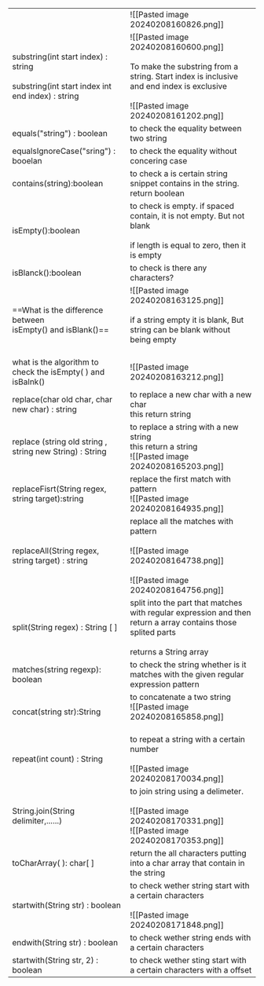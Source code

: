 |                                                                                              |                                                                                                                                                                                      |
| -------------------------------------------------------------------------------------------- | ------------------------------------------------------------------------------------------------------------------------------------------------------------------------------------ |
|                                                                                              | ![[Pasted image 20240208160826.png]]<br>                                                                                                                                             |
| substring(int start index) : string<br><br>substring(int start index int end index) : string | ![[Pasted image 20240208160600.png]]<br><br>To make the substring from a string. Start index is inclusive and end index is exclusive<br><br>![[Pasted image 20240208161202.png]]<br> |
| equals("string") : boolean                                                                   | to check the equality between two string                                                                                                                                             |
| equalsIgnoreCase("sring") : booelan                                                          | to check the equality without concering case                                                                                                                                         |
| contains(string):boolean                                                                     | to check a is certain string snippet contains in the string. return boolean                                                                                                          |
| isEmpty():boolean                                                                            | to check is empty. if spaced contain, it is not empty. But not blank<br><br>if length is equal to zero, then it is empty                                                             |
| isBlanck():boolean                                                                           | to check is there any characters?                                                                                                                                                    |
| ==What is the difference between <br>isEmpty() and isBlank()==                               | ![[Pasted image 20240208163125.png]]<br><br>if a string empty it is blank, But string can be blank without being empty<br><br>                                                       |
| what is the algorithm to check the isEmpty( ) and isBalnk()                                  | ![[Pasted image 20240208163212.png]]                                                                                                                                                 |
| replace(char old char, char new char) : string                                               | to replace a new char with a new char<br>this return string                                                                                                                          |
| replace (string old string , string new String) : String                                     | to replace a string with a new string <br>this return a string<br>![[Pasted image 20240208165203.png]]<br>                                                                           |
| replaceFisrt(String regex, string target):string                                             | replace the first match with pattern<br>![[Pasted image 20240208164935.png]]                                                                                                         |
| replaceAll(String regex, string target) : string                                             | replace all the matches with pattern<br><br>![[Pasted image 20240208164738.png]]<br><br>![[Pasted image 20240208164756.png]]<br>                                                     |
| split(String regex) : String [ ]                                                             | split into the part that matches with regular expression and then return a array contains those splited parts<br><br>returns a String array                                          |
| matches(string regexp): boolean                                                              | to check the string whether is it matches with the given regular expression pattern                                                                                                  |
| concat(string str):String                                                                    | to concatenate a two string<br>![[Pasted image 20240208165858.png]]<br><br>                                                                                                          |
| repeat(int count) : String                                                                   | to repeat a string with a certain number<br><br>![[Pasted image 20240208170034.png]]<br>                                                                                             |
| String.join(String delimiter,......)                                                         | to join string using a delimeter.<br> <br>![[Pasted image 20240208170331.png]]<br>![[Pasted image 20240208170353.png]]<br>                                                           |
| toCharArray( ): char[ ]                                                                      | return the all characters putting into a  char array that contain in the string                                                                                                      |
| startwith(String str) : boolean                                                              | to check wether string start with a certain characters<br><br>![[Pasted image 20240208171848.png]]<br>                                                                               |
| endwith(String str) : boolean                                                                | to check wether string ends with a certain characters                                                                                                                                |
| startwith(String str, 2) : boolean                                                           | to check wether sting start with a certain characters with a offset                                                                                                                  |

